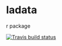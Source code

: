 # ladata
r package

<!-- badges: start -->
[![Travis build status](https://travis-ci.com/hail2thief/ladata.svg?token=kGes8YyGF9VzspsQcymz&branch=master)](https://https://travis-ci.com/github/hail2thief/ladata)
<!-- badges: end -->
